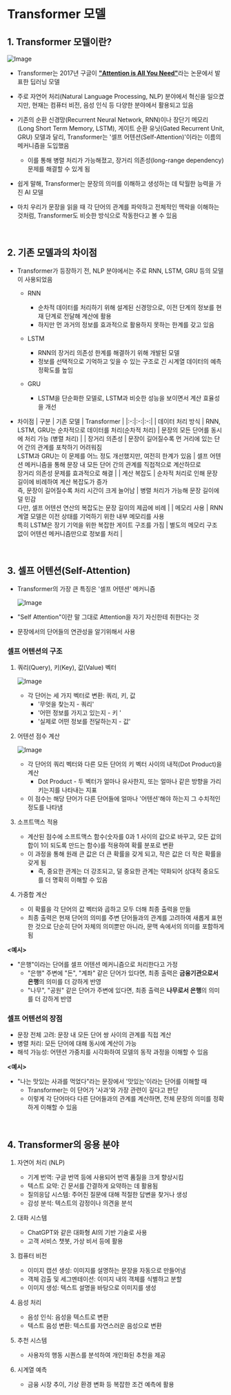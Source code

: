 # Transformer 모델

## 1. Transformer 모델이란?
![Image](https://github.com/user-attachments/assets/3efff466-c3bb-46cd-a8e7-44eebf3cc8b0)
- Transformer는 2017년 구글이 [**"Attention is All You Need"**](https://arxiv.org/abs/1706.03762)라는 논문에서 발표한 딥러닝 모델
- 주로 자연어 처리(Natural Language Processing, NLP) 분야에서 혁신을 일으켰지만, 현재는 컴퓨터 비전, 음성 인식 등 다양한 분야에서 활용되고 있음
- 기존의 순환 신경망(Recurrent Neural Network, RNN)이나 장단기 메모리(Long Short Term Memory, LSTM), 게이트 순환 유닛(Gated Recurrent Unit, GRU) 모델과 달리, Transformer는 '셀프 어텐션(Self-Attention)'이라는 이름의 메커니즘을 도입했음 
  - 이를 통해 병렬 처리가 가능해졌고, 장거리 의존성(long-range dependency) 문제를 해결할 수 있게 됨

 

- 쉽게 말해, Transformer는 문장의 의미를 이해하고 생성하는 데 탁월한 능력을 가진 AI 모델
- 마치 우리가 문장을 읽을 때 각 단어의 관계를 파악하고 전체적인 맥락을 이해하는 것처럼, Transformer도 비슷한 방식으로 작동한다고 볼 수 있음

<br>

## 2. 기존 모델과의 차이점
- Transformer가 등장하기 전, NLP 분야에서는 주로 RNN, LSTM, GRU 등의 모델이 사용되었음
  - RNN
    - 순차적 데이터를 처리하기 위해 설계된 신경망으로, 이전 단계의 정보를 현재 단계로 전달해 계산에 활용
    - 하지만 먼 과거의 정보를 효과적으로 활용하지 못하는 한계를 갖고 있음

  - LSTM
    - RNN의 장거리 의존성 한계를 해결하기 위해 개발된 모델
    - 정보를 선택적으로 기억하고 잊을 수 있는 구조로 긴 시계열 데이터의 예측 정확도를 높임

  - GRU
    - LSTM을 단순화한 모델로, LSTM과 비슷한 성능을 보이면서 계산 효율성을 개선

- 차이점 
    | 구분  | 기존 모델  | Transformer  |
    |:-:|:-:|:-:|
    | 데이터 처리 방식  | RNN, LSTM, GRU는 순차적으로 데이터를 처리(순차적 처리)  | 문장의 모든 단어를 동시에 처리 가능 (병렬 처리) |
    | 장거리 의존성  | 문장이 길어질수록 먼 거리에 있는 단어 간의 관계를 포착하기 어려워짐 <br> LSTM과 GRU는 이 문제를 어느 정도 개선했지만, 여전히 한계가 있음 | 셀프 어텐션 메커니즘을 통해 문장 내 모든 단어 간의 관계를 직접적으로 계산하므로 <br> 장거리 의존성 문제를 효과적으로 해결  |
    | 계산 복잡도  | 순차적 처리로 인해 문장 길이에 비례하여 계산 복잡도가 증가 <br> 즉, 문장이 길어질수록 처리 시간이 크게 늘어남 | 병렬 처리가 가능해 문장 길이에 덜 민감 <br> 다만, 셀프 어텐션 연산의 복잡도는 문장 길이의 제곱에 비례  |
    | 메모리 사용  | RNN 계열 모델은 이전 상태를 기억하기 위한 내부 메모리를 사용 <br> 특히 LSTM은 장기 기억을 위한 복잡한 게이트 구조를 가짐  | 별도의 메모리 구조 없이 어텐션 메커니즘만으로 정보를 처리  |

<br>

## 3. 셀프 어텐션(Self-Attention)
- Transformer의 가장 큰 특징은 '셀프 어텐션' 메커니즘

    ![Image](https://github.com/user-attachments/assets/cc6e68d5-2843-430d-888f-ba4e867eb063)

- "Self Attention"이란 말 그대로 Attention을 자기 자신한테 취한다는 것
- 문장에서의 단어들의 연관성을 알기위해서 사용


### 셀프 어텐션의 구조
1. 쿼리(Query), 키(Key), 값(Value) 벡터

    ![Image](https://github.com/user-attachments/assets/484aeb8e-6880-43c6-9b02-14f27285973a)

   - 각 단어는 세 가지 벡터로 변환: 쿼리, 키, 값
     - '무엇을 찾는지 - 쿼리'
     - '어떤 정보를 가지고 있는지 - 키 '
     - '실제로 어떤 정보를 전달하는지 - 값'


2. 어텐션 점수 계산

    ![Image](https://github.com/user-attachments/assets/91820e8c-3f25-4ef4-bb2b-935792d67c2d)

   - 각 단어의 쿼리 벡터와 다른 모든 단어의 키 벡터 사이의 내적(Dot Product)을 계산
     - Dot Product - 두 벡터가 얼마나 유사한지, 또는 얼마나 같은 방향을 가리키는지를 나타내는 지표
   - 이 점수는 해당 단어가 다른 단어들에 얼마나 '어텐션'해야 하는지 그 수치적인 정도를 나타냄


3. 소프트맥스 적용

   - 계산된 점수에 소프트맥스 함수(숫자를 0과 1 사이의 값으로 바꾸고, 모든 값의 합이 1이 되도록 만드는 함수)를 적용하여 확률 분포로 변환
   - 이 과정을 통해 원래 큰 값은 더 큰 확률을 갖게 되고, 작은 값은 더 작은 확률을 갖게 됨
     - 즉, 중요한 관계는 더 강조되고, 덜 중요한 관계는 약화되어 상대적 중요도를 더 명확히 이해할 수 있음


4. 가중합 계산

   - 이 확률을 각 단어의 값 벡터와 곱하고 모두 더해 최종 출력을 만듦
   - 최종 출력은 현재 단어의 의미를 주변 단어들과의 관계를 고려하여 새롭게 표현한 것으로 단순히 단어 자체의 의미뿐만 아니라, 문맥 속에서의 의미를 포함하게 됨

 
**<예시>**
- "은행"이라는 단어를 셀프 어텐션 메커니즘으로 처리한다고 가정
  - "은행" 주변에 "돈", "계좌" 같은 단어가 있다면, 최종 출력은 **금융기관으로서 은행**의 의미를 더 강하게 반영
  - "나무", "공원" 같은 단어가 주변에 있다면, 최종 출력은 **나무로서 은행**의 의미를 더 강하게 반영


### 셀프 어텐션의 장점
- 문장 전체 고려: 문장 내 모든 단어 쌍 사이의 관계를 직접 계산
- 병렬 처리: 모든 단어에 대해 동시에 계산이 가능
- 해석 가능성: 어텐션 가중치를 시각화하여 모델의 동작 과정을 이해할 수 있음
 
**<예시>**
- "나는 맛있는 사과를 먹었다"라는 문장에서 '맛있는'이라는 단어를 이해할 때
  - Transformer는 이 단어가 '사과'와 가장 관련이 깊다고 판단
  - 이렇게 각 단어마다 다른 단어들과의 관계를 계산하면, 전체 문장의 의미를 정확하게 이해할 수 있음

<br>

## 4. Transformer의 응용 분야

1. 자연어 처리 (NLP)
   - 기계 번역: 구글 번역 등에 사용되어 번역 품질을 크게 향상시킴
   - 텍스트 요약: 긴 문서를 간결하게 요약하는 데 활용됨
   - 질의응답 시스템: 주어진 질문에 대해 적절한 답변을 찾거나 생성
   - 감성 분석: 텍스트의 감정이나 의견을 분석


2. 대화 시스템
   - ChatGPT와 같은 대화형 AI의 기반 기술로 사용
   - 고객 서비스 챗봇, 가상 비서 등에 활용

3. 컴퓨터 비전
   - 이미지 캡션 생성: 이미지를 설명하는 문장을 자동으로 만들어냄
   - 객체 검출 및 세그멘테이션: 이미지 내의 객체를 식별하고 분할
   - 이미지 생성: 텍스트 설명을 바탕으로 이미지를 생성

4. 음성 처리
   - 음성 인식: 음성을 텍스트로 변환
   - 텍스트 음성 변환: 텍스트를 자연스러운 음성으로 변환

5. 추천 시스템
   - 사용자의 행동 시퀀스를 분석하여 개인화된 추천을 제공


6. 시계열 예측
   - 금융 시장 추이, 기상 환경 변화 등 복잡한 조건 예측에 활용


